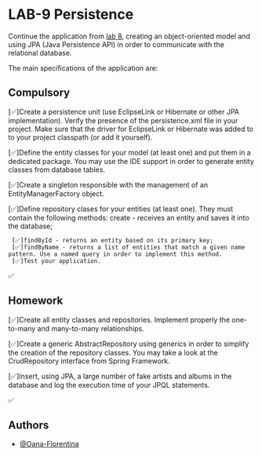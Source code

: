 
# LAB-9 Persistence
Continue the application from [lab 8](https://github.com/Oana-Florentina/PA_2023/tree/main/Lab8), creating an object-oriented model and using JPA (Java Persistence API) in order to communicate with the relational database.

The main specifications of the application are:







## Compulsory

[✅]Create a persistence unit (use EclipseLink or Hibernate or other JPA implementation).
Verify the presence of the persistence.xml file in your project. Make sure that the driver for EclipseLink or Hibernate was added to to your project classpath (or add it yourself).

[✅]Define the entity classes for your model (at least one) and put them in a dedicated package. You may use the IDE support in order to generate entity classes from database tables.

[✅]Create a singleton responsible with the management of an EntityManagerFactory object.

[✅]Define repository clases for your entities (at least one).
 They must contain the following methods:
create - receives an entity and saves it into the database;

     [✅]findById - returns an entity based on its primary key;
     [✅]findByName - returns a list of entities that match a given name pattern. Use a named query in order to implement this method.
     [✅]Test your application.

✅ 
## Homework
[✅]Create all entity classes and repositories. Implement properly the one-to-many and many-to-many relationships.

[✅]Create a generic AbstractRepository using generics in order to simplify the creation of the repository classes. You may take a look at the CrudRepository interface from Spring Framework.

[✅]Insert, using JPA, a large number of fake artists and albums in the database and log the execution time of your JPQL statements.

✅
## Authors

- [@Oana-Florentina](https://github.com/Oana-Florentina)


